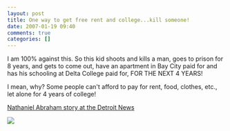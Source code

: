 ```yaml
---
layout: post
title: One way to get free rent and college...kill someone!
date: 2007-01-19 09:40
comments: true
categories: []
---
```

I am 100% against this. So this kid shoots and kills a man, goes to prison for 8 years, and gets to come out, have an apartment in Bay City paid for and has his schooling at Delta College paid for, FOR THE NEXT 4 YEARS!

I mean, why? Some people can't afford to pay for rent, food, clothes, etc., let alone for 4 years of college!

<a href="http://detnews.com/apps/pbcs.dll/article?AID=/20070119/METRO/701190397">Nathaniel Abraham story at the Detroit News</a>

<img src="http://cmsimg.detnews.com/apps/pbcsi.dll/bilde?Site=C3&Date=20070119&Category=METRO&ArtNo=701190397&Ref=V2Q=100&MaxW=500" />
